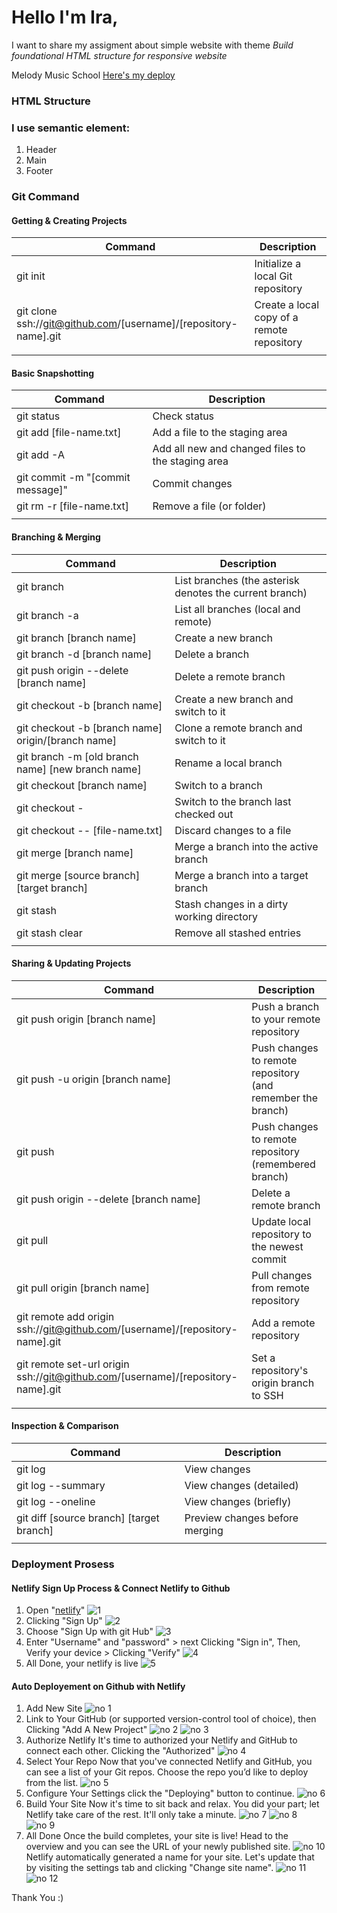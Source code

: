 # Hello I'm Ira,
I want to share my assigment about simple website with theme *Build foundational HTML structure for responsive website*

Melody Music School [Here's my deploy](https://melodymusicschool.netlify.app/)

### HTML Structure
### I use semantic element:
1. Header
2. Main
3. Footer

### Git Command
#### Getting & Creating Projects
|Command                                                         |	Description                                 |
|-----------                                                     |----------                                    |
|git init                                                        |	Initialize a local Git repository           |
|git clone ssh://git@github.com/[username]/[repository-name].git |	Create a local copy of a remote repository  |
|                                                                |                                              |

#### Basic Snapshotting
|Command 	                                                    |Description                                      | 
|-------------------------------------------------------------- |----------                                       |
|git status 	                                                |Check status                                     |
|git add [file-name.txt] 	                                    |Add a file to the staging area                   |
|git add -A 	                                                |Add all new and changed files to the staging area|
|git commit -m "[commit message]" 	                            |Commit changes                                   |
|git rm -r [file-name.txt] 	                                    |Remove a file (or folder)                        |
|                                                               |                                       |

#### Branching & Merging
|Command 	                        |Description                                             |
|-----------------------------------|----------                                              |
|git branch 	                    |List branches (the asterisk denotes the current branch) |
|git branch -a 	                    |List all branches (local and remote)                    |
|git branch [branch name] 	        |Create a new branch                                     |
|git branch -d [branch name] 	    |Delete a branch                                         |
|git push origin --delete [branch name] |Delete a remote branch                              |
|git checkout -b [branch name] 	    |Create a new branch and switch to it                    |
|git checkout -b [branch name] origin/[branch name] | Clone a remote branch and switch to it |
|git branch -m [old branch name] [new branch name] |Rename a local branch                    |
|git checkout [branch name] 	    |Switch to a branch                                      |
|git checkout - 	                |Switch to the branch last checked out                   |
|git checkout -- [file-name.txt] 	|Discard changes to a file                               |
|git merge [branch name] 	        |Merge a branch into the active branch                   |
|git merge [source branch] [target branch] |Merge a branch into a target branch              |
|git stash 	                        |Stash changes in a dirty working directory              |
|git stash clear 	                |Remove all stashed entries
|                                   |                                                        |

#### Sharing & Updating Projects
|Command 	                                                    |Description                                      |
|-------------------------------------------------------------- |----------                                       |
|git push origin [branch name] 	                                |Push a branch to your remote repository          |
|git push -u origin [branch name] 	                            |Push changes to remote repository (and remember the branch)|
|git push 	                                                    |Push changes to remote repository (remembered branch)|
|git push origin --delete [branch name] 	                    |Delete a remote branch                           |
|git pull 	                                                    |Update local repository to the newest commit     |
|git pull origin [branch name] 	                                |Pull changes from remote repository              |
|git remote add origin ssh://git@github.com/[username]/[repository-name].git 	|Add a remote repository          |
|git remote set-url origin ssh://git@github.com/[username]/[repository-name].git    |Set a repository's origin branch to SSH|
|                                                                |                                                 |

#### Inspection & Comparison
|Command 	                                                    |Description                                      |
|-------------------------------------------------------------- |----------                                       |
|git log 	                                                    |View changes                                     |
|git log --summary 	                                            |View changes (detailed)                          |
|git log --oneline 	                                            |View changes (briefly)                                                       |
|git diff [source branch] [target branch] 	                    |Preview changes before merging                   |
|                                                               |                                                 |

### Deployment Prosess

#### Netlify Sign Up Process & Connect Netlify to Github
1. Open "[netlify](https://app.netlify.com/)"
![1](image.png)
2. Clicking "Sign Up"
![2](image-1.png)
3. Choose "Sign Up with git Hub"
![3](image-2.png)
4. Enter "Username" and "password" > next Clicking "Sign in", Then, Verify your device > Clicking "Verify"
![4](image-3.png)
6. All Done, your netlify is live
![5](image-4.png)


#### Auto Deployement on Github with Netlify
1. Add New Site
![no 1](image-5.png)
2. Link to Your GitHub (or supported version-control tool of choice), then Clicking "Add A New Project"
![no 2](image-6.png)
![no 3](image-7.png)
3. Authorize Netlify
It's time to authorized your Netlify and GitHub to connect each other. Clicking the "Authorized"
![no 4](image-8.png)
4. Select Your Repo
Now that you've connected Netlify and GitHub, you can see a list of your Git repos. Choose the repo you’d like to deploy from the list.
![no 5](image-9.png)
5. Configure Your Settings
click the "Deploying" button to continue.
![no 6](image-10.png)
6. Build Your Site
Now it's time to sit back and relax. You did your part; let Netlify take care of the rest. It'll only take a minute.
![no 7](image-13.png)
![no 8](image-14.png)
![no 9](image-12.png)
7. All Done
Once the build completes, your site is live! Head to the overview and you can see the URL of your newly published site.
![no 10](image-17.png)
Netlify automatically generated a name for your site. Let's update that by visiting the settings tab and clicking "Change site name".
![no 11](image-15.png)
![no 12](image-16.png)

Thank You :)